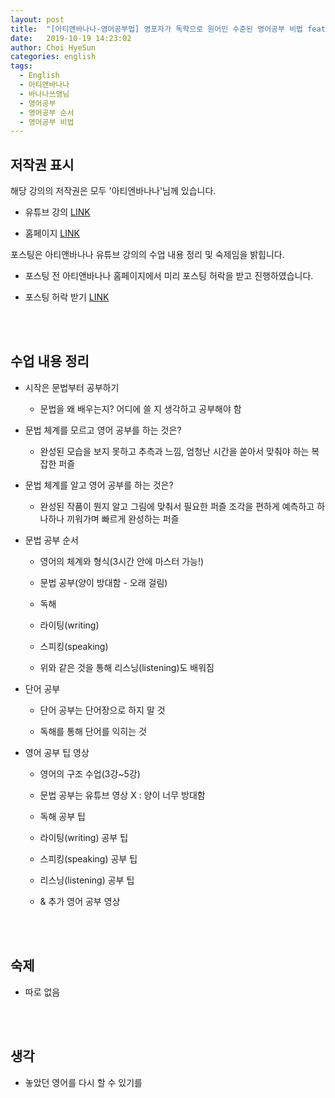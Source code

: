 ```yaml
---
layout: post
title:  "[아티앤바나나-영어공부법] 영포자가 독학으로 원어민 수준된 영어공부 비법 feat.영어공부 순서"
date:   2019-10-19 14:23:02
author: Choi HyeSun
categories: english
tags:
  - English
  - 아티앤바나나
  - 바나나쓰앵님
  - 영어공부
  - 영어공부 순서
  - 영어공부 비법
---
```


## 저작권 표시

해당 강의의 저작권은 모두 '아티엔바나나'님께 있습니다.

- 유튜브 강의 [LINK](https://www.youtube.com/watch?v=VJASJ5q0Pc4&list=PLAaYgDI-R1LzJeYkMLDilNpx95I5eUnPF)

- 홈페이지 [LINK](https://www.artyandbanana.com/)

포스팅은 아티앤바나나 유튜브 강의의 수업 내용 정리 및 숙제임을 밝힙니다.

- 포스팅 전 아티앤바나나 홈페이지에서 미리 포스팅 허락을 받고 진행하였습니다.

- 포스팅 허락 받기 [LINK](https://gptjs409.github.io/english/2019/10/18/banana-english-1.html)

<br>
<br>

## 수업 내용 정리

- 시작은 문법부터 공부하기

  - 문법을 왜 배우는지? 어디에 쓸 지 생각하고 공부해야 함
  
- 문법 체계를 모르고 영어 공부를 하는 것은?

  - 완성된 모습을 보지 못하고 추측과 느낌, 엄청난 시간을 쏟아서 맞춰야 하는 복잡한 퍼즐
  
- 문법 체계를 알고 영어 공부를 하는 것은?

  - 완성된 작품이 뭔지 알고 그림에 맞춰서 필요한 퍼즐 조각을 편하게 예측하고 하나하나 끼워가며 빠르게 완성하는 퍼즐
  
- 문법 공부 순서

  - 영어의 체계와 형식(3시간 안에 마스터 가능!)
  
  - 문법 공부(양이 방대함 - 오래 걸림)
  
  - 독해
  
  - 라이팅(writing)
  
  - 스피킹(speaking)
  
  - 위와 같은 것을 통해 리스닝(listening)도 배워짐
  
- 단어 공부

  - 단어 공부는 단어장으로 하지 말 것
  
  - 독해를 통해 단어를 익히는 것
  
- 영어 공부 팁 영상

  - 영어의 구조 수업(3강~5강)
  
  - 문법 공부는 유튜브 영상 X : 양이 너무 방대함
  
  - 독해 공부 팁
  
  - 라이팅(writing) 공부 팁
  
  - 스피킹(speaking) 공부 팁
  
  - 리스닝(listening) 공부 팁
  
  - & 추가 영어 공부 영상  

<br>
<br>

## 숙제

- 따로 없음

<br>
<br>

## 생각

- 놓았던 영어를 다시 할 수 있기를
